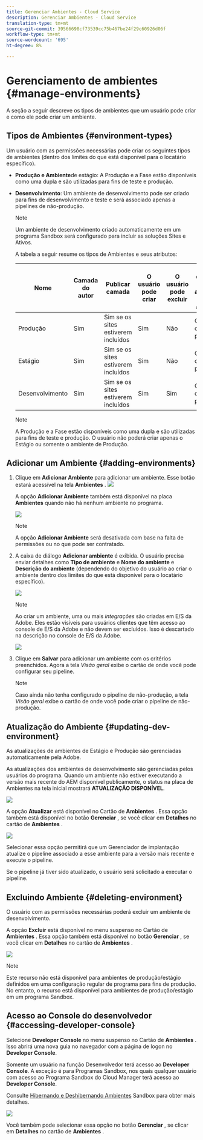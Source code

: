 ```yaml
---
title: Gerenciar Ambientes - Cloud Service
description: Gerenciar Ambientes - Cloud Service
translation-type: tm+mt
source-git-commit: 39566698cf73539cc75b467be24f29c60926d06f
workflow-type: tm+mt
source-wordcount: '695'
ht-degree: 8%

---
```



# Gerenciamento de ambientes {#manage-environments}

A seção a seguir descreve os tipos de ambientes que um usuário pode criar e como ele pode criar um ambiente.

## Tipos de Ambientes {#environment-types}

Um usuário com as permissões necessárias pode criar os seguintes tipos de ambientes (dentro dos limites do que está disponível para o locatário específico).

* **Produção e Ambiente**de estágio:
A Produção e a Fase estão disponíveis como uma dupla e são utilizadas para fins de teste e produção.

* **Desenvolvimento**: Um ambiente de desenvolvimento pode ser criado para fins de desenvolvimento e teste e será associado apenas a pipelines de não-produção.

   >[!NOTE]
   >Um ambiente de desenvolvimento criado automaticamente em um programa Sandbox será configurado para incluir as soluções Sites e Ativos.

   A tabela a seguir resume os tipos de Ambientes e seus atributos:

   | Nome | Camada do autor | Publicar camada | O usuário pode criar | O usuário pode excluir | Pipeline que pode ser associado ao ambiente |
   |--- |--- |--- |--- |---|---|
   | Produção | Sim | Sim se os sites estiverem incluídos | Sim | Não | Gasoduto de produção |
   | Estágio | Sim | Sim se os sites estiverem incluídos | Sim | Não | Gasoduto de produção |
   | Desenvolvimento | Sim | Sim se os sites estiverem incluídos | Sim | Sim | Gasoduto de não produção |

   >[!NOTE]
   >A Produção e a Fase estão disponíveis como uma dupla e são utilizadas para fins de teste e produção.  O usuário não poderá criar apenas o Estágio ou somente o ambiente de Produção.

## Adicionar um Ambiente {#adding-environments}


1. Clique em **Adicionar Ambiente** para adicionar um ambiente. Esse botão estará acessível na tela **Ambientes** .
   ![](assets/environments-tab.png)

   A opção **Adicionar Ambiente** também está disponível na placa **Ambientes** quando não há nenhum ambiente no programa.

   ![](assets/no-environments.png)

   >[!NOTE]
   >A opção **Adicionar Ambiente** será desativada com base na falta de permissões ou no que pode ser contratado.

1. A caixa de diálogo **Adicionar ambiente** é exibida. O usuário precisa enviar detalhes como **Tipo de ambiente** e **Nome do ambiente** e **Descrição do ambiente** (dependendo do objetivo do usuário ao criar o ambiente dentro dos limites do que está disponível para o locatário específico).

   ![](assets/add-environment2.png)

   >[!NOTE]
   >Ao criar um ambiente, uma ou mais *integrações* são criadas em E/S da Adobe. Eles estão visíveis para usuários clientes que têm acesso ao console de E/S da Adobe e não devem ser excluídos. Isso é descartado na descrição no console de E/S da Adobe.

   ![](assets/add-environment-image1.png)

1. Clique em **Salvar** para adicionar um ambiente com os critérios preenchidos.  Agora a tela *Visão geral* exibe o cartão de onde você pode configurar seu pipeline.

   >[!NOTE]
   >Caso ainda não tenha configurado o pipeline de não-produção, a tela *Visão geral* exibe o cartão de onde você pode criar o pipeline de não-produção.

## Atualização do Ambiente {#updating-dev-environment}

As atualizações de ambientes de Estágio e Produção são gerenciadas automaticamente pela Adobe.

As atualizações dos ambientes de desenvolvimento são gerenciadas pelos usuários do programa. Quando um ambiente não estiver executando a versão mais recente do AEM disponível publicamente, o status na placa de Ambientes na tela inicial mostrará **ATUALIZAÇÃO DISPONÍVEL**.

![](assets/manage-environments2.png)


A opção **Atualizar** está disponível no Cartão de **Ambientes** .
Essa opção também está disponível no botão **Gerenciar** , se você clicar em **Detalhes** no cartão de **Ambientes** .

![](assets/environments-screen-update.png)

Selecionar essa opção permitirá que um Gerenciador de implantação atualize o pipeline associado a esse ambiente para a versão mais recente e execute o pipeline.

Se o pipeline já tiver sido atualizado, o usuário será solicitado a executar o pipeline.

## Excluindo Ambiente {#deleting-environment}

O usuário com as permissões necessárias poderá excluir um ambiente de desenvolvimento.

A opção **Excluir** está disponível no menu suspenso no Cartão de **Ambientes** .
Essa opção também está disponível no botão **Gerenciar** , se você clicar em **Detalhes** no cartão de **Ambientes** .

![](assets/deleting-environment1.png)

>[!NOTE]
Este recurso não está disponível para ambientes de produção/estágio definidos em uma configuração regular de programa para fins de produção. No entanto, o recurso está disponível para ambientes de produção/estágio em um programa Sandbox.

## Acesso ao Console do desenvolvedor {#accessing-developer-console}

Selecione **Developer Console** no menu suspenso no Cartão de **Ambientes** . Isso abrirá uma nova guia no navegador com a página de logon no **Developer Console**.

Somente um usuário na função Desenvolvedor terá acesso ao **Developer Console**. A exceção é para Programas Sandbox, nos quais qualquer usuário com acesso ao Programa Sandbox do Cloud Manager terá acesso ao **Developer Console**.

Consulte [Hibernando e Deshibernando Ambientes](https://docs.adobe.com/content/help/en/experience-manager-cloud-service/onboarding/getting-access/cloud-service-programs/sandbox-programs.html#hibernating-introduction) Sandbox para obter mais detalhes.


![](assets/dev-console1.png)

Você também pode selecionar essa opção no botão **Gerenciar** , se clicar em **Detalhes** no cartão de **Ambientes** .

